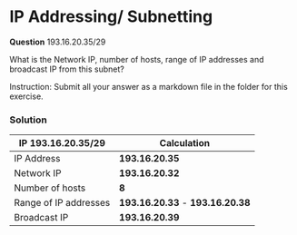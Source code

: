 # **IP Addressing/ Subnetting**
**Question**
193.16.20.35/29

What is the Network IP, number of hosts, range of IP addresses and broadcast IP from this subnet?

Instruction: Submit all your answer as a markdown file in the folder for this exercise.

### **Solution**

| IP 193.16.20.35/29   | Calculation     |
|--------------|-----------|
| IP Address | **193.16.20.35**    |
| Network IP  | **193.16.20.32**  |
| Number of hosts     | **8** |
| Range of IP addresses | **193.16.20.33** - **193.16.20.38** |
| Broadcast IP     | **193.16.20.39** |
